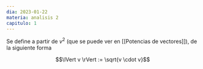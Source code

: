 ```yaml
---
dia: 2023-01-22
materia: analisis 2
capitulo: 1
---
```

Se define a partir de $v^2$ (que se puede ver en [[Potencias de vectores]]), de la siguiente forma

$$\lVert v \rVert := \sqrt{v \cdot v}$$ 